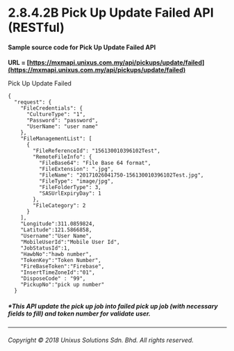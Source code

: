 # 2.8.4.2B Pick Up Update Failed API \(RESTful\)

#### Sample source code for Pick Up Update Failed API

**URL = [https://mxmapi.unixus.com.my/api/pickups/update/failed](https://mxmapi.unixus.com.my/api/pickups/update/failed)**


Pick Up Update Failed
```
{
  "request": {
    "FileCredentials": {
      "CultureType": "1",
      "Password": "password",
      "UserName": "user name"
    },
    "FileManagementList": [
      {
        "FileReferenceId": "156130010396102Test",
        "RemoteFileInfo": {
          "FileBase64": "File Base 64 format",
          "FileExtension": ".jpg",
          "FileName": "20171026041750-156130010396102Test.jpg",
          "FileType": "image/jpg",
          "FileFolderType": 3,
          "SASUrlExpiryDay": 1
        },
        "FileCategory": 2
      }
    ],
    "Longitude":311.0859824,
    "Latitude":121.5866858,
    "Username":"User Name",
    "MobileUserId":"Mobile User Id",
    "JobStatusId":1,
    "HawbNo":"hawb number",
    "TokenKey":"Token Number",
    "FireBaseToken":"Firebase",
    "InsertTimeZoneId":"01",
    "DisposeCode" : "99",
    "PickupNo":"pick up number"
  }
```




##### \*This API update the pick up job into failed pick up job (with necessary fields to fill) and token number for validate user.

---

###### Copyright © 2018 Unixus Solutions Sdn. Bhd. All rights reserved.



